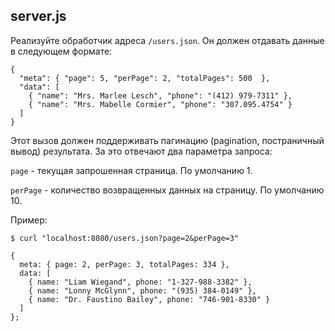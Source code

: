 ## server.js

Реализуйте обработчик адреса ` /users.json `. Он должен отдавать данные в следующем формате:

```
{
  "meta": { "page": 5, "perPage": 2, "totalPages": 500  },
  "data": [
    { "name": "Mrs. Marlee Lesch", "phone": "(412) 979-7311" },
    { "name": "Mrs. Mabelle Cormier", "phone": "307.095.4754" }
  ]
}
```

Этот вызов должен поддерживать пагинацию (pagination, постраничный вывод) результата. За это отвечают два параметра запроса:

` page ` - текущая запрошенная страница. По умолчанию 1.

` perPage ` - количество возвращенных данных на страницу. По умолчанию 10.

Пример:

` $ curl "localhost:8080/users.json?page=2&perPage=3" `
```
{
  meta: { page: 2, perPage: 3, totalPages: 334 },
  data: [
    { name: "Liam Wiegand", phone: "1-327-988-3382" },
    { name: "Lonny McGlynn", phone: "(935) 384-0149" },
    { name: "Dr. Faustino Bailey", phone: "746-901-8330" }
  ]
};
```
